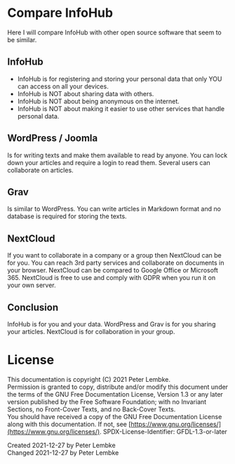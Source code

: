 # Compare InfoHub
Here I will compare InfoHub with other open source software that seem to be similar.

## InfoHub
* InfoHub is for registering and storing your personal data that only YOU can access on all your devices.
* InfoHub is NOT about sharing data with others. 
* InfoHub is NOT about being anonymous on the internet.
* InfoHub is NOT about making it easier to use other services that handle personal data.

## WordPress / Joomla
Is for writing texts and make them available to read by anyone.
You can lock down your articles and require a login to read them.
Several users can collaborate on articles.

## Grav
Is similar to WordPress. You can write articles in Markdown format and no database is required for storing the texts.

## NextCloud
If you want to collaborate in a company or a group then NextCloud can be for you. You can reach 3rd party services and collaborate on documents in your browser.
NextCloud can be compared to Google Office or Microsoft 365. NextCloud is free to use and comply with GDPR when you run it on your own server.

## Conclusion
InfoHub is for you and your data.
WordPress and Grav is for you sharing your articles.
NextCloud is for collaboration in your group.

# License
This documentation is copyright (C) 2021 Peter Lembke.  
Permission is granted to copy, distribute and/or modify this document under the terms of the GNU Free Documentation License, Version 1.3 or any later version published by the Free Software Foundation; with no Invariant Sections, no Front-Cover Texts, and no Back-Cover Texts.  
You should have received a copy of the GNU Free Documentation License along with this documentation. If not, see [https://www.gnu.org/licenses/](https://www.gnu.org/licenses/).  SPDX-License-Identifier: GFDL-1.3-or-later

Created 2021-12-27 by Peter Lembke  
Changed 2021-12-27 by Peter Lembke  
